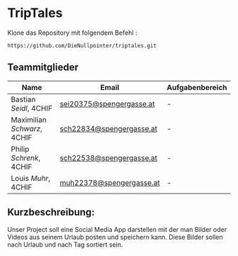 # TripTales

Klone das Repository mit folgendem Befehl :

```
https://github.com/DieNullpointer/triptales.git
```

## Teammitglieder

| Name                        | Email                    | Aufgabenbereich |
| --------------------------- | ------------------------ | --------------- |
| Bastian _Seidl_, 4CHIF      | sei20375@spengergasse.at | -               |
| Maximilian _Schwarz_, 4CHIF | sch22834@spengergasse.at | -               |
| Philip _Schrenk_, 4CHIF     | sch22538@spengergasse.at | -               |
| Louis _Muhr_, 4CHIF         | muh22378@spengergasse.at | -               |


## Kurzbeschreibung:
Unser Project soll eine Social Media App darstellen mit der man Bilder oder Videos aus seinem Urlaub posten und speichern kann.
Diese Bilder sollen nach Urlaub und nach Tag sortiert sein.
